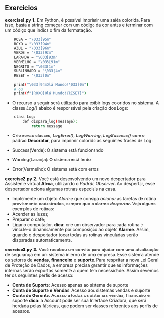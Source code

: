 ## Exercícios

**exercise1.py**
**1.** Em Python, é possível imprimir uma saída colorida. Para isso, basta a string começar com um código da cor antes e terminar com um código que indica o fim da formatação.
```sh
    ROSA = "\033[95m"
    ROXO = "\033[94m"
    AZUL = "\033[96m"
    VERDE = "\033[92m"
    LARANJA = "\033[93m"
    VERMELHO = "\033[91m"
    NEGRITO = "\033[1m"
    SUBLINHADO = "\033[4m"
    RESET = "\033[0m"

    print("\033[94mOlá Mundo!\033[0m")
    # ou
    print(f"{ROXO}Olá Mundo!{RESET}")
```

* O recurso a seguir será utilizado para exibir logs coloridos no sistema. A classe *Log()* abaixo é responsável pela criação dos Logs:

```sh
    class Log:
        def dispara_log(message):
            return message
```
* Crie novas classes, *LogError()*, *LogWarning*, *LogSuccess()* com o padrão **Decorator**, para imprimir colorido as seguintes frases de Log:

* Success(Verde): O sistema está funcionando
* Warning(Laranja): O sistema está lento
* Error(Vermelho): O sistema está com erros

**exercise2.py**
**2.** Você está desenvolvendo um novo despertador para Assistente virtual **Alexa**, utilizando o *Padrão Observer*. Ao despertar, esse despertador aciona algumas rotinas especiais na casa.
* Implemente um objeto *Alarme* que consiga *acionar* as tarefas de rotina previamente cadastradas, sempre que o alarme *despertar*. Veja alguns exemplos de rotinas:
* Acender as luzes;
* Preparar o café;
* Ligar o computador.
**dica**: crie um observador para cada rotina e vincule-o dinamicamente por composição ao objeto **Alarme**. Assim, quando o despertador tocar todas as rotinas vinculadas serão disparadas automaticamente.

**exercise3.py**
**3.** Você recebeu um convite para ajudar com uma atualização de segurança em um sistema interno de uma empresa. Esse sistema atende os setores de **vendas**, **financeiro** e **suporte**. Para respeitar a nova Lei Geral de Proteção de Dados, a empresa precisa garantir que as informações internas serão expostas somente a quem tem necessidade. Assim devemos ter os seguintes perfis de acesso:
* **Conta de Suporte**: Acesso apenas ao sistema de suporte
* **Conta de Suporte e Venda**s: Acesso aos sistemas vendas e suporte
* **Conta de Gerente**: Acesso a todos os sistemas vendas, financeiro e suporte
**dica**: a Account pode ser sua Interface Criadora, que será herdada pelas fábricas, que podem ser classes referentes aos perfis de acessos.